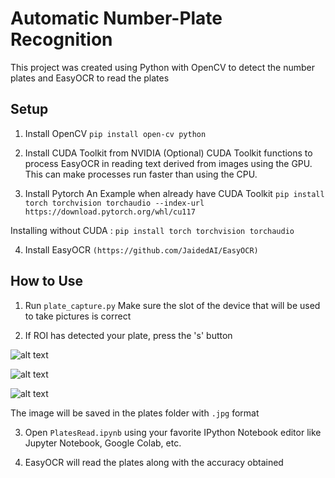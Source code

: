 # Automatic Number-Plate Recognition
This project was created using Python with OpenCV to detect the number plates and EasyOCR to read the plates

## Setup
1. Install OpenCV   ```pip install open-cv python```

2. Install CUDA Toolkit from NVIDIA (Optional)
CUDA Toolkit functions to process EasyOCR in reading text derived from images using the GPU. This can make processes run faster than using the CPU.

3. Install Pytorch
An Example when already have CUDA Toolkit
```pip install torch torchvision torchaudio --index-url https://download.pytorch.org/whl/cu117```

Installing without CUDA :
```pip install torch torchvision torchaudio ```

4. Install EasyOCR ```(https://github.com/JaidedAI/EasyOCR)```

## How to Use
1. Run ```plate_capture.py```
Make sure the slot of the device that will be used to take pictures is correct

2. If ROI has detected your plate, press the 's' button

![alt text](https://github.com/WaduheX99/ANPR-Python/blob/main/test/1.png?raw=true)

![alt text](https://github.com/WaduheX99/ANPR-Python/blob/main/test/2.png?raw=true)

![alt text](https://github.com/WaduheX99/ANPR-Python/blob/main/test/3.png?raw=true)

The image will be saved in the plates folder with ```.jpg``` format

3. Open ```PlatesRead.ipynb``` using your favorite IPython Notebook editor like Jupyter Notebook, Google Colab, etc.

4. EasyOCR will read the plates along with the accuracy obtained
